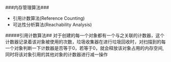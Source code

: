 ###内存管理算法###
* 引用计数算法(Reference Counting)
* 可达性分析算法(Reachability Analysis)



#####引用计数算法##
对于创建的每一个对象都有一个与之关联的计数器，这个计数器记录着该对象被使用的次数，垃圾收集器在进行垃圾回收时，对扫描到的每一个对象判断一下计数器是否等于0，若等于0，就会释放该对象占用的内存空间,同时将该对象引用的其他对象的计数器进行减一操作